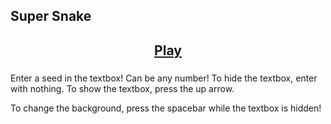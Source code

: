 ## Super Snake

<center>
<h2>
<a href="https://jroo3121.github.io/reps/penshapes.html">Play</a>
<p>
<h5>
</center>
Enter a seed in the textbox! Can be any number! To hide the textbox, enter with nothing. To show the textbox, press the up arrow.
<p>
To change the background, press the spacebar while the textbox is hidden!
